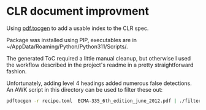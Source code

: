 # CLR document improvment

Using [pdf.tocgen](https://github.com/Krasjet/pdf.tocgen) to add a usable index
to the CLR spec.

Package was installed using PIP, executables are in
~/AppData/Roaming/Python/Python311/Scripts/.

The generated ToC required a little manual cleanup, but otherwise I used the
workflow described in the project's readme in a pretty straightforward fashion.

Unfortunately, adding level 4 headings added numerous false detections. An AWK
script in this directory can be used to filter these out:

```bash
pdftocgen -r recipe.toml  ECMA-335_6th_edition_june_2012.pdf | ./filter-toc.awk > toc
 ```

